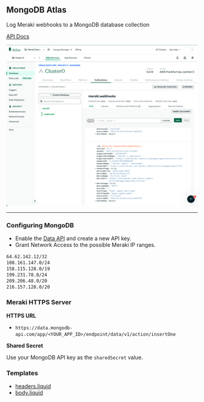 ## MongoDB Atlas 

Log Meraki webhooks to a MongoDB database collection

[API Docs](https://www.mongodb.com/docs/atlas/api/data-api/)

<img src="MongoDB-Atlas-Webhook-screenshot.png" alt="MongoDB Atlas" width="700" />

<hr>

### Configuring MongoDB

- Enable the [Data API](https://www.mongodb.com/docs/atlas/api/data-api/) and create a new API key.
- Grant Network Access to the possible Meraki IP ranges.

>
    64.62.142.12/32
    108.161.147.0/24
    158.115.128.0/19
    199.231.78.0/24
    209.206.48.0/20
    216.157.128.0/20




### Meraki HTTPS Server

**HTTPS URL**
- `https://data.mongodb-api.com/app/<YOUR_APP_ID>/endpoint/data/v1/action/insertOne`

**Shared Secret**

Use your MongoDB API key as the `sharedSecret` value.


  

### Templates

- [headers.liquid](headers.liquid)
- [body.liquid](body.liquid)


